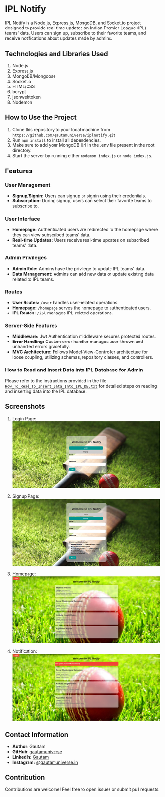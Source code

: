 # IPL Notify

IPL Notify is a Node.js, Express.js, MongoDB, and Socket.io project designed to provide real-time updates on Indian Premier League (IPL) teams' data. Users can sign up, subscribe to their favorite teams, and receive notifications about updates made by admins.

## Technologies and Libraries Used

1. Node.js
2. Express.js
3. MongoDB/Mongoose
4. Socket.io
5. HTML/CSS
6. bcrypt
7. jsonwebtoken
8. Nodemon

## How to Use the Project

1. Clone this repository to your local machine from `https://github.com/gautamuniverse/iplnotify.git`
2. Run `npm install` to install all dependencies.
3. Make sure to add your MongoDB Url in the .env file present in the root directory.
3. Start the server by running either `nodemon index.js` or `node index.js`.

## Features

### User Management

- **Signup/Signin:** Users can signup or signin using their credentials.
- **Subscription:** During signup, users can select their favorite teams to subscribe to.

### User Interface

- **Homepage:** Authenticated users are redirected to the homepage where they can view subscribed teams' data.
- **Real-time Updates:** Users receive real-time updates on subscribed teams' data.

### Admin Privileges

- **Admin Role:** Admins have the privilege to update IPL teams' data.
- **Data Management:** Admins can add new data or update existing data related to IPL teams.

### Routes

- **User Routes:** `/user` handles user-related operations.
- **Homepage:** `/homepage` serves the homepage to authenticated users.
- **IPL Routes:** `/ipl` manages IPL-related operations.

### Server-Side Features

- **Middleware:** Jwt Authentication middleware secures protected routes.
- **Error Handling:** Custom error handler manages user-thrown and unhandled errors gracefully.
- **MVC Architecture:** Follows Model-View-Controller architecture for loose coupling, utilizing schemas, repository classes, and controllers.

### How to Read and Insert Data into IPL Database for Admin

Please refer to the instructions provided in the file [`How_To_Read_To_Insert_Data_Into_IPL_DB.txt`](How_To_Read_To_Insert_Data_Into_IPL_DB.txt) for detailed steps on reading and inserting data into the IPL database.

## Screenshots

1. Login Page:
   ![Login Page](src/images/login.png "Login Page")

2. Signup Page:
   ![Signup Page](src/images/signup.png "Signup Page")

3. Homepage:
   ![Homepage](src/images/homepage.png "Homepage")

4. Notification:
   ![Notification](src/images/notification.png "Notification")

## Contact Information

- **Author:** Gautam
- **GitHub:** [gautamuniverse](https://github.com/gautamuniverse)
- **LinkedIn:** [Gautam](https://www.linkedin.com/in/gautam-116307bb/)
- **Instagram:** [@gautamuniverse.in](https://www.instagram.com/gautamuniverse.in/)

## Contribution

Contributions are welcome! Feel free to open issues or submit pull requests.
